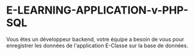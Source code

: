 # E-LEARNING-APPLICATION-v-PHP-SQL
Vous êtes un développeur backend, votre équipe a besoin de vous pour enregistrer les données de l'application E-Classe sur la base de données.

